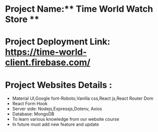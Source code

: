 # Project Name:** Time World Watch Store **

# Project Deployment Link: https://time-world-client.firebase.com/

# Project Websites Details :

- Material UI,Google font-Roboto,Vanilla css,React js,React Router Dom
- React Form Hook
- Server side: Nodejs,Expressjs,Dotenv, Axios
- Database: MongoDB
- To learn various knowledge from our website course
- In future must add new feature and update
